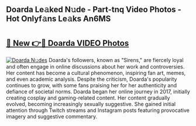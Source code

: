 ## Doarda Le𝚊ked N𝚞de - Part-tnq Video Photos - Hot Onlyf𝚊ns Le𝚊ks An6MS

# <h2><a href="http://ab36775.deff.icu/?id=Doarda">🔗 New 👉🔴 Doarda VIDEO Photos</a></h2>

[![Doarda N𝚞des](https://i.imgur.com/rIISA9y.gif)](http://ab36775.deff.icu/?id=Doarda)
Doarda's followers, known as "Sirens," are fiercely loyal and often engage in online discussions about her work and controversies. Her content has become a cultural phenomenon, inspiring fan art, memes, and even academic analysis. Despite the criticism, Doarda's popularity continues to grow, with some fans praising her for her authenticity and defiance of societal norms. Doarda began her online journey in 2017, initially creating cosplay and gaming-related content. Her content gradually evolved, becoming increasingly sexually suggestive. She gained initial attention through Twitch streams and Instagram posts featuring provocative imagery and suggestive commentary.
